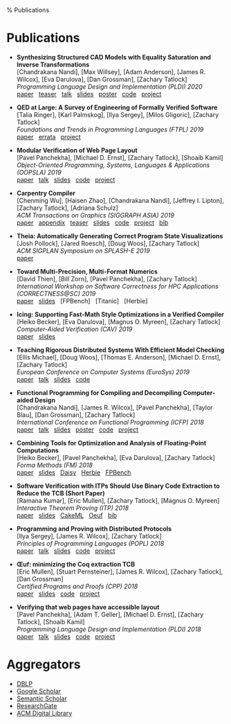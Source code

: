 % Publications

# Publications

- **Synthesizing Structured CAD Models with Equality Saturation and Inverse Transformations** <br>
  [Chandrakana Nandi], [Max Willsey], [Adam Anderson], [James R. Wilcox], [Eva Darulova], [Dan Grossman], [Zachary Tatlock] <br>
  *Programming Language Design and Implementation (PLDI) 2020* <br>
  [paper](pubs/2020-pldi-szalinski-cad-eqsat.pdf) &nbsp;
  [teaser](https://youtu.be/dnIWBnpZqSo?list=PLyrlk8Xaylp5mvxARtX5ncjy9p4X_Ajwd&t=139) &nbsp;
  [talk](https://www.youtube.com/watch?v=2KA602M8t7c) &nbsp;
  [slides](pubs/2020-pldi-szalinski-cad-eqsat-slides.pdf) &nbsp;
  [poster](pubs/2020-pldi-szalinski-cad-eqsat-poster.png) &nbsp;
  [code](https://github.com/uwplse/szalinski/) &nbsp;
  [project](http://incarnate.uwplse.org/) &nbsp;

- **QED at Large: A Survey of Engineering of Formally Verified Software** <br>
  [Talia Ringer], [Karl Palmskog], [Ilya Sergey], [Milos Gligoric], [Zachary Tatlock] <br>
  *Foundations and Trends in Programming Languages (FTPL) 2019* <br>
  [paper](pubs/2019-ftpl-qed-at-large.pdf) &nbsp;
  [errata](https://proofengineering.org/qed_errata.html) &nbsp;
  [project](https://proofengineering.org/) &nbsp;

- **Modular Verification of Web Page Layout** <br>
  [Pavel Panchekha], [Michael D. Ernst], [Zachary Tatlock], [Shoaib Kamil] <br>
  *Object-Oriented Programming, Systems, Languages & Applications (OOPSLA) 2019* <br>
  [paper](pubs/2019-oopsla-troika-modular-layout-verification.pdf) &nbsp;
  [talk](https://www.youtube.com/watch?v=4nFuMh5y9F8) &nbsp;
  [slides](pubs/2019-oopsla-troika-modular-layout-verification-slides.pdf) &nbsp;
  [code](https://github.com/uwplse/cassius/) &nbsp;
  [project](https://cassius.uwplse.org/) &nbsp;

- **Carpentry Compiler** <br>
  [Chenming Wu], [Haisen Zhao], [Chandrakana Nandi], [Jeffrey I. Lipton], [Zachary Tatlock], [Adriana Schulz] <br>
  *ACM Transactions on Graphics (SIGGRAPH ASIA) 2019* <br>
  [paper](pubs/2019-siga-carpentry-compiler.pdf) &nbsp;
  [appendix](pubs/2019-siga-carpentry-compiler-appendix.pdf) &nbsp;
  [teaser](https://www.youtube.com/watch?v=yaXKP7lv-CI) &nbsp;
  [slides](pubs/2019-siga-carpentry-compiler-slides.pptx) &nbsp;
  [code](https://github.com/helm-compiler) &nbsp;
  [project](https://grail.cs.washington.edu/projects/carpentrycompiler/) &nbsp;
  [bib](pubs/2019-siga-carpentry-compiler.bib) &nbsp;

- **Theia: Automatically Generating Correct Program State Visualizations** <br>
  [Josh Pollock], [Jared Roesch], [Doug Woos], [Zachary Tatlock] <br>
  *ACM SIGPLAN Symposium on SPLASH-E 2019* <br>
  [paper](pubs/2019-splashe-theia-psv-viz.pdf) &nbsp;

- **Toward Multi-Precision, Multi-Format Numerics** <br>
  [David Thien], [Bill Zorn], [Pavel Panchekha], [Zachary Tatlock] <br>
  *International Workshop on Software Correctness for HPC Applications (CORRECTNESS@SC) 2019* <br>
  [paper](pubs/2019-correctness-mpmf.pdf) &nbsp;
  [slides](pubs/2019-correctness-mpmf-slides.pdf) &nbsp;
  [FPBench] &nbsp;
  [Titanic] &nbsp;
  [Herbie] &nbsp;

- **Icing: Supporting Fast-Math Style Optimizations in a Verified Compiler** <br>
  [Heiko Becker], [Eva Darulova], [Magnus O. Myreen], [Zachary Tatlock] <br>
  *Computer-Aided Verification (CAV) 2019* <br>
  [paper](pubs/2019-cav-icing-verified-fastmath.pdf) &nbsp;
  [slides](pubs/2019-cav-icing-verified-fastmath-slides.pdf) &nbsp;

- **Teaching Rigorous Distributed Systems With Efficient Model Checking** <br>
  [Ellis Michael], [Doug Woos], [Thomas E. Anderson], [Michael D. Ernst], [Zachary Tatlock] <br>
  *European Conference on Computer Systems (EuroSys) 2019* <br>
  [paper](pubs/2019-eurosys-dslabs.pdf) &nbsp;
  [talk](https://youtu.be/zip-v2aR2WM?t=2693) &nbsp;
  [slides](pubs/2019-eurosys-dslabs-slides.pdf) &nbsp;
  [code](https://github.com/emichael/dslabs) &nbsp;

- **Functional Programming for Compiling and Decompiling Computer-aided Design** <br>
  [Chandrakana Nandi], [James R. Wilcox], [Pavel Panchekha], [Taylor Blau], [Dan Grossman], [Zachary Tatlock] <br>
  *International Conference on Functional Programming (ICFP) 2018* <br>
  [paper](pubs/2018-icfp-reincarnate-cad-decompiler.pdf) &nbsp;
  [talk](https://www.youtube.com/watch?v=u3H70i4AUKs) &nbsp;
  [slides](pubs/2018-icfp-reincarnate-cad-decompiler-slides.pdf) &nbsp;
  [poster](pubs/2018-icfp-reincarnate-cad-decompiler-poster.pdf) &nbsp;
  [code](https://github.com/uwplse/szalinski) &nbsp;
  [project](http://reincarnate.uwplse.org) &nbsp;

- **Combining Tools for Optimization and Analysis of Floating-Point Computations** <br>
  [Heiko Becker], [Pavel Panchekha], [Eva Darulova], [Zachary Tatlock] <br>
  *Forma Methods (FM) 2018* <br>
  [paper](pubs/2018-fm-combining-fp-tools.pdf) &nbsp;
  [slides](pubs/2018-fm-combining-fp-tools-slides.pdf) &nbsp;
  [Daisy](https://github.com/malyzajko/daisy) &nbsp;
  [Herbie](http://herbie.uwplse.org/) &nbsp;
  [FPBench](http://fpbench.org/) &nbsp;

- **Software Verification with ITPs Should Use Binary Code Extraction to Reduce the TCB (Short Paper)** <br>
  [Ramana Kumar], [Eric Mullen], [Zachary Tatlock], [Magnus O. Myreen] <br>
  *Interactive Theorem Proving (ITP) 2018* <br>
  [paper](pubs/2018-itp-binary-code-extraction.pdf) &nbsp;
  [slides](https://easychair.org/smart-slide/slide/pCvQ#) &nbsp;
  [CakeML](https://cakeml.org/) &nbsp;
  [Oeuf](http://oeuf.uwplse.org/) &nbsp;
  [bib](pubs/2018-itp-binary-code-extraction.bib) &nbsp;

- **Programming and Proving with Distributed Protocols** <br>
  [Ilya Sergey], [James R. Wilcox], [Zachary Tatlock] <br>
  *Principles of Programming Languages (POPL) 2018* <br>
  [paper](pubs/2018-popl-disel.pdf) &nbsp;
  [talk](https://www.youtube.com/watch?v=zuuBEXhM4tU) &nbsp;
  [slides](pubs/2018-popl-disel-slides.pdf) &nbsp;
  [code](https://github.com/DistributedComponents/disel) &nbsp;
  [project](https://distributedcomponents.net/) &nbsp;

- **Œuf: minimizing the Coq extraction TCB** <br>
  [Eric Mullen], [Stuart Pernsteiner], [James R. Wilcox], [Zachary Tatlock], [Dan Grossman] <br>
  *Certified Programs and Proofs (CPP) 2018* <br>
  [paper](pubs/2018-cpp-oeuf-coq-compiler.pdf) &nbsp;
  [slides](pubs/2018-cpp-oeuf-coq-compiler-slides.pdf) &nbsp;
  [code](https://github.com/uwplse/oeuf) &nbsp;
  [project](http://oeuf.uwplse.org/) &nbsp;

- **Verifying that web pages have accessible layout** <br>
  [Pavel Panchekha], [Adam T. Geller], [Michael D. Ernst], [Zachary Tatlock], [Shoaib Kamil] <br>
  *Programming Language Design and Implementation (PLDI) 2018* <br>
  [paper](pubs/2018-pldi-vizassert-web-layout.pdf) &nbsp;
  [talk](https://www.youtube.com/watch?v=07efSFKC8XY) &nbsp;
  [slides](pubs/2018-pldi-vizassert-web-layout-slides.pdf) &nbsp;
  [code](https://github.com/uwplse/cassius/) &nbsp;
  [project](https://cassius.uwplse.org/) &nbsp;

# Aggregators

- [DBLP](https://dblp.org/pers/t/Tatlock:Zachary.html)
- [Google Scholar](https://scholar.google.com/citations?user=jz2Tvk4AAAAJ&hl=en)
- [Semantic Scholar](https://www.semanticscholar.org/author/Zachary-Tatlock/2272813)
- [ResearchGate](https://www.researchgate.net/profile/Zachary_Tatlock)
- [ACM Digital Library](https://dl.acm.org/profile/81392605383)
